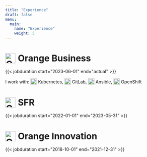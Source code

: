 ```yaml
---
title: "Experience"
draft: false
menu:
  main:
    name: "Experience"
    weight: 5
---
```


<h1 style="display: flex; align-items: center; margin-bottom: 1rem;">
  <img src="/icons/orange_logo.svg" alt="Orange Business" width="32" height="32" style="margin-right: 8px;">
  Orange Business
</h1>
{{< jobduration start="2023-06-01" end="actual" >}}
<p style="display: flex; align-items: center; flex-wrap: wrap;">
I work with:
<span style="display: flex; align-items: center; margin-left: 4px;">
  <img src="/icons/kubernetes.svg" alt="Kubernetes" width="20" height="20" style="margin-right: 4px;">Kubernetes,
</span>
<span style="display: flex; align-items: center; margin-left: 4px;">
  <img src="/icons/gitlab.svg" alt="GitLab" width="20" height="20" style="margin-right: 4px;">GitLab,
</span>
<span style="display: flex; align-items: center; margin-left: 4px;">
  <img src="/icons/ansible.svg" alt="Ansible" width="20" height="20" style="margin-right: 4px;">Ansible, 
</span>
<span style="display: flex; align-items: center; margin-left: 4px;">
  <img src="/icons/openshift.png" alt="Ansible" width="20" height="20" style="margin-right: 4px;">OpenShift
</span>
</p>

<h1 style="display: flex; align-items: center; margin-bottom: 1rem;">
  <img src="/icons/sfr.svg" alt="Orange Business" width="32" height="32" style="margin-right: 8px;">
  SFR
</h1>
{{< jobduration start="2022-01-01" end="2023-05-31" >}}


<h1 style="display: flex; align-items: center; margin-bottom: 1rem;">
  <img src="/icons/orange.svg" alt="Orange Innovation" width="32" height="32" style="margin-right: 8px;">
  Orange Innovation
</h1>

{{< jobduration start="2018-10-01" end="2021-12-31" >}}




